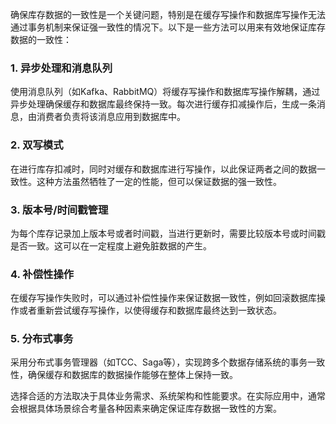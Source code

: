 确保库存数据的一致性是一个关键问题，特别是在缓存写操作和数据库写操作无法通过事务机制来保证强一致性的情况下。以下是一些方法可以用来有效地保证库存数据的一致性：

### 1. 异步处理和消息队列

使用消息队列（如Kafka、RabbitMQ）将缓存写操作和数据库写操作解耦，通过异步处理确保缓存和数据库最终保持一致。每次进行缓存扣减操作后，生成一条消息，由消费者负责将该消息应用到数据库中。

### 2. 双写模式

在进行库存扣减时，同时对缓存和数据库进行写操作，以此保证两者之间的数据一致性。这种方法虽然牺牲了一定的性能，但可以保证数据的强一致性。

### 3. 版本号/时间戳管理

为每个库存记录加上版本号或者时间戳，当进行更新时，需要比较版本号或时间戳是否一致。这可以在一定程度上避免脏数据的产生。

### 4. 补偿性操作

在缓存写操作失败时，可以通过补偿性操作来保证数据一致性，例如回滚数据库操作或者重新尝试缓存写操作，以使得缓存和数据库最终达到一致状态。

### 5. 分布式事务

采用分布式事务管理器（如TCC、Saga等），实现跨多个数据存储系统的事务一致性，确保缓存和数据库的数据操作能够在整体上保持一致。

选择合适的方法取决于具体业务需求、系统架构和性能要求。在实际应用中，通常会根据具体场景综合考量各种因素来确定保证库存数据一致性的方案。